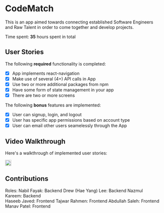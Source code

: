 # CodeMatch

This is an app aimed towards connecting established Software Engineers and Raw Talent in order to come together and develop projects.

Time spent: **35** hours spent in total

## User Stories

The following **required** functionality is completed:

- [x] App implements react-navigation
- [x] Make use of several (4+) API calls in App
- [x] Use two or more additional packages from npm
- [x] Have some form of state management in your app
- [x] There are two or more screens

The following **bonus** features are implemented:

- [x] User can signup, login, and logout
- [x] User has specific app permissions based on account type
- [x] User can email other users seamelessly through the App

## Video Walkthrough

Here's a walkthrough of implemented user stories:

<img src='https://user-images.githubusercontent.com/72051470/132413731-ffaf637f-4485-48e5-bbb8-83a5cf11b4d9.mp4' width='20' alt='Video Walkthrough'/>

## Contributions

Roles:
Nabil Fayak: Backend 
Drew (Hae Yang) Lee: Backend 
Nazmul Kareem: Backend  
Haseeb Javed: Frontend 
Tajwar Rahmen: Frontend 
Abdullah Saleh: Frontend 
Manav Patel: Frontend

